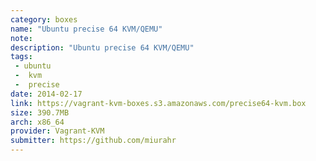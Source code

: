 ```yaml
---
category: boxes
name: "Ubuntu precise 64 KVM/QEMU"
note: 
description: "Ubuntu precise 64 KVM/QEMU"
tags:
 - ubuntu
 -  kvm
 -  precise
date: 2014-02-17
link: https://vagrant-kvm-boxes.s3.amazonaws.com/precise64-kvm.box
size: 390.7MB
arch: x86_64
provider: Vagrant-KVM
submitter: https://github.com/miurahr
---
```

